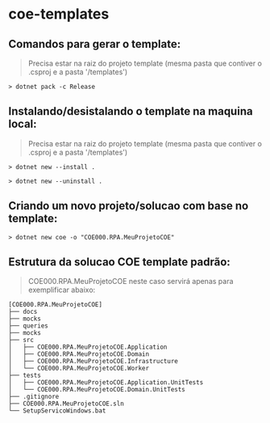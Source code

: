 # coe-templates

## Comandos para gerar o template:

> Precisa estar na raiz do projeto template (mesma pasta que contiver o .csproj e a pasta '/templates')

```
> dotnet pack -c Release
```

## Instalando/desistalando o template na maquina local:

> Precisa estar na raiz do projeto template (mesma pasta que contiver o .csproj e a pasta '/templates')

```
> dotnet new --install .
```

```
> dotnet new --uninstall .
```

## Criando um novo projeto/solucao com base no template:

```
> dotnet new coe -o "COE000.RPA.MeuProjetoCOE"
```

## Estrutura da solucao COE template padrão:

> COE000.RPA.MeuProjetoCOE neste caso servirá apenas para exemplificar abaixo:

```
[COE000.RPA.MeuProjetoCOE]
├── docs
├── mocks
├── queries
├── mocks
├── src
│   ├── COE000.RPA.MeuProjetoCOE.Application
│   ├── COE000.RPA.MeuProjetoCOE.Domain
│   ├── COE000.RPA.MeuProjetoCOE.Infrastructure
│   └── COE000.RPA.MeuProjetoCOE.Worker
├── tests
│   ├── COE000.RPA.MeuProjetoCOE.Application.UnitTests
│   └── COE000.RPA.MeuProjetoCOE.Domain.UnitTests
├── .gitignore
├── COE000.RPA.MeuProjetoCOE.sln
└── SetupServicoWindows.bat
```
